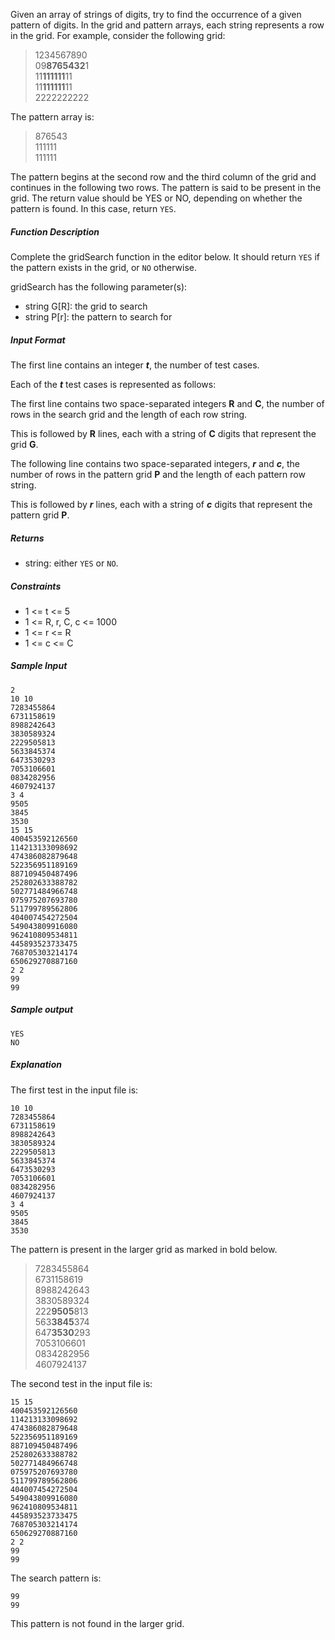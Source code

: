 Given an array of strings of digits, try to find the occurrence of a given pattern of digits. In the grid and pattern arrays, each string represents a row in the grid. For example, consider the following grid:


> 1234567890  
> 09**8765432**1  
> 11**111111**11  
> 11**111111**11  
> 2222222222  


The pattern array is:

> 876543  
> 111111  
> 111111

The pattern begins at the second row and the third column of the grid and continues in the following two rows. The pattern is said to be present in the grid. The return value should be YES or NO, depending on whether the pattern is found. In this case, return `YES`.

##### Function Description

Complete the gridSearch function in the editor below. It should return `YES` if the pattern exists in the grid, or `NO` otherwise.

gridSearch has the following parameter(s):

- string G[R]: the grid to search
- string P[r]: the pattern to search for


##### Input Format

The first line contains an integer ***t***, the number of test cases.

Each of the ***t*** test cases is represented as follows:

The first line contains two space-separated integers **R** and **C**, the number of rows in the search grid and the length of each row string.

This is followed by **R** lines, each with a string of **C** digits that represent the grid **G**.

The following line contains two space-separated integers, ***r*** and ***c***, the number of rows in the pattern grid **P** and the length of each pattern row string.

This is followed by ***r*** lines, each with a string of ***c*** digits that represent the pattern grid **P**.

##### Returns

- string: either `YES` or `NO`.

##### Constraints

- 1 <= t <= 5
- 1 <= R, r, C, c <= 1000
- 1 <= r <= R
- 1 <= c <= C

##### Sample Input

```
2
10 10
7283455864
6731158619
8988242643
3830589324
2229505813
5633845374
6473530293
7053106601
0834282956
4607924137
3 4
9505
3845
3530
15 15
400453592126560
114213133098692
474386082879648
522356951189169
887109450487496
252802633388782
502771484966748
075975207693780
511799789562806
404007454272504
549043809916080
962410809534811
445893523733475
768705303214174
650629270887160
2 2
99
99
```

##### Sample output

```
YES
NO
```


##### Explanation
The first test in the input file is:

```
10 10
7283455864
6731158619
8988242643
3830589324
2229505813
5633845374
6473530293
7053106601
0834282956
4607924137
3 4
9505
3845
3530
```

The pattern is present in the larger grid as marked in bold below.

> 7283455864  
6731158619  
8988242643  
3830589324  
222**9505**813  
563**3845**374  
647**3530**293  
7053106601  
0834282956  
4607924137  


The second test in the input file is:

```
15 15
400453592126560
114213133098692
474386082879648
522356951189169
887109450487496
252802633388782
502771484966748
075975207693780
511799789562806
404007454272504
549043809916080
962410809534811
445893523733475
768705303214174
650629270887160
2 2
99
99
```

The search pattern is:

```
99
99
```

This pattern is not found in the larger grid.
